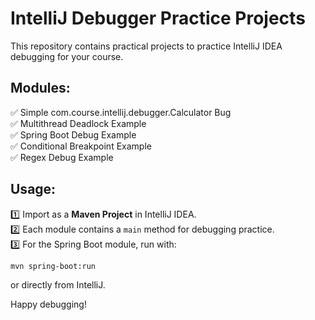 # IntelliJ Debugger Practice Projects

This repository contains practical projects to practice IntelliJ IDEA debugging for your course.

## Modules:
✅ Simple com.course.intellij.debugger.Calculator Bug  
✅ Multithread Deadlock Example  
✅ Spring Boot Debug Example  
✅ Conditional Breakpoint Example  
✅ Regex Debug Example

## Usage:
1️⃣ Import as a **Maven Project** in IntelliJ IDEA.  
2️⃣ Each module contains a `main` method for debugging practice.  
3️⃣ For the Spring Boot module, run with:
```
mvn spring-boot:run
```
or directly from IntelliJ.

Happy debugging!
